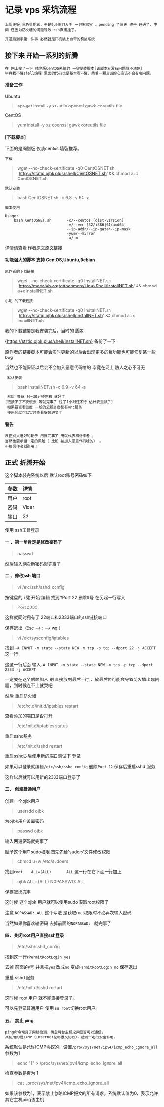 # 记录 vps 采坑流程 
	
	上周正好 黑色星期五，于是9.9美刀入手 一只传家宝 。pending 了三天 终于 开通了、中间 还因为防火墙的问题导致 ssh直接挂了。

 	开通后到手第一件事 必然就是开机装上自带的预装系统  
 	
## 接下来 开始一系列的折腾

	在 网上搜了一下 纯净版CentOS系统的 一键安装脚本[该脚本有没有问题我不清楚]
	毕竟我不懂shell编程 里面的代码也是基本看不懂，秉着一颗真诚的心应该不会有啥问题。
	
#### 准备工作 

Ubuntu

>apt-get install -y xz-utils openssl gawk coreutils file

CentOS

>yum install -y xz openssl gawk coreutils file	


#### [下载脚本]

下面的是阉割版 仅装centos 墙裂推荐。

	下载

>wget --no-check-certificate -qO CentOSNET.sh 'https://static.ojbk.plus/shell/CentOSNET.sh' && chmod a+x CentOSNET.sh
	
	默认安装

>bash CentOSNET.sh -c 6.8 -v 64 -a
	
	脚本使用 
	
	Usage:
        bash CentOSNET.sh       -c/--centos [dist-version]
                                -v/--ver [32/i386|64/amd64]
                                --ip-addr/--ip-gate/--ip-mask
                                -yum/--mirror
                                -a/-m
                                
详情请查看 作者原文[原文链接](https://moeclub.org/2018/03/26/597/)


#### 功能强大的脚本 支持 CentOS,Ubuntu,Debian

	原作者的下载链接
>wget --no-check-certificate -qO InstallNET.sh 'https://moeclub.org/attachment/LinuxShell/InstallNET.sh' && chmod a+x InstallNET.sh	
	
	小明 的下载链接

>wget --no-check-certificate -qO InstallNET.sh 'https://static.ojbk.plus/shell/InstallNET.sh' && chmod a+x InstallNET.sh	
	
我的下载链接是我安装完后，当时的 [脚本](https://static.ojbk.plus/shell/InstallNET.sh/)

{https://static.ojbk.plus/shell/InstallNET.sh} 备份了一下

原作者的链接脚本可能会实时更新的以后会出现更多的新功能也可能修复某一些bug

 当然也不能保证以后会不会加入恶意代码啥的 毕竟在网上 防人之心不可无

	 默认安装
	
>bash InstallNET.sh -c 6.9 -v 64 -a
	 
	 然后 等待 20~30分钟左右 就好了
	[链接不了不要慌张 等就完事了 过了1小时还不行 估计要重装了]
	 如果要查看进度 一般的云服务商都有vnc服务
	 使用它就可以实时查看安装进度了
	
	

#### 警告

	反正别人造好的轮子 用就完事了 用就代表相信作者 ， 
	当然也要承担一定的风险（ 比如 被加入恶意代码啥的） 。
	不相信作者就别用！


## 正式 折腾开始

   这个脚本装完系统以后 默认root账号密码如下
   
|参数|详情|
|:-|:-|
|用户|root |   
|密码|Vicer |   
|端口|22 |     

使用 ssh工具登录 

#### 一 、第一步肯定是修改密码了

>passwd 

然后输入两次新密码就完事了

#### 二 、修改ssh 端口

>vi /etc/ssh/sshd_config

按键盘的 i 键 开始 编辑
找到#Port 22
删除#号 
在另起一行写入 

>Port 2333

这样就同时拥有了 22端口和2333端口的ssh链接端口

保存退出（Esc --> :  -->  wq ）

>vi /etc/sysconfig/iptables

找到 `-A INPUT -m state --state NEW -m tcp -p tcp --dport 22 -j ACCEPT` 这一行

这这一行后面 输入`-A INPUT -m state --state NEW -m tcp -p tcp --dport 2333 -j ACCEPT`

一定要在这个后面加入 别 直接放到最后一行 ，放最后面可能会导致防火墙出现问题，到时候连不上就哭吧

然后 重启防火墙

>/etc/rc.d/init.d/iptables restart

查看添加的端口是否打开

>/etc/init.d/iptables status

重启sshd服务

>/etc/init.d/sshd restart

重启sshd之后使用新的端口测试下 登录 

如果可以登录就编辑`/etc/ssh/sshd_config` 删除`Port 22` 保存后重启sshd 服务

这样以后就可以用新的2333端口登录了

#### 三、 创建普通用户  

创建一个ojbk用户

>useradd  ojbk

为ojbk用户设置密码

>passwd ojbk

输入两遍密码就完事了

赋予这个用户sudo权限 首先先给'suders'文件修改权限

>chmod u+w /etc/sudoers

找到`root    ALL=(ALL)       ALL` 这一行在它下面一行加上

>ojbk    ALL=(ALL)       NOPASSWD: ALL

保存退出完事 

这时候 这个ojbk 用户就可以使用sudo 获取root权限了

注意 `NOPASSWD: ALL` 这个写法 是获取root权限时不必再次输入密码

当然如果你喜欢输密码 去掉前面的`NOPASSWD: ` 就完事了

#### 四、关闭root用户直接ssh登录

>/etc/ssh/sshd_config


找到这一行`#PermitRootLogin yes`

去掉 前面的`#`号 并且把`yes` 改成`no`
变成`PermitRootLogin no`
保存退出

重启 sshd 服务
>/etc/init.d/sshd restart

这时候 root 用户 就不能直接登录了。 

可以先登录普通用户 使用 `su root`切换root用户。


#### 五、 禁止 ping  
	
	ping命令常用于网络检测，确定两台主机之间是否可以通信，
	其使用的是ICMP（Internet控制报文协议），起到一定的安全作用。


系统默认是允许ICMP协议的，设置`/proc/sys/net/ipv4/icmp_echo_ignore_all`参数为1

> echo "1" > /proc/sys/net/ipv4/icmp_echo_ignore_all

检查参数是否为 1

>cat  /proc/sys/net/ipv4/icmp_echo_ignore_all

如果该参数为1，表示禁止忽略ICMP报文的所有请求，系统默认值为0，表示允许其它主机ping该主机























